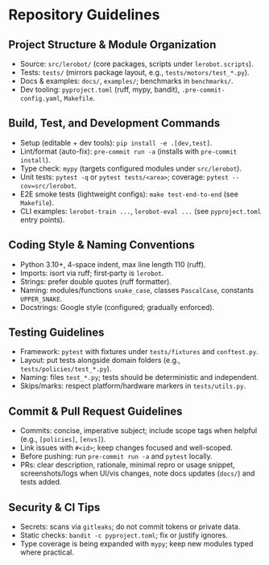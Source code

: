 # Repository Guidelines

## Project Structure & Module Organization
- Source: `src/lerobot/` (core packages, scripts under `lerobot.scripts`).
- Tests: `tests/` (mirrors package layout, e.g., `tests/motors/test_*.py`).
- Docs & examples: `docs/`, `examples/`; benchmarks in `benchmarks/`.
- Dev tooling: `pyproject.toml` (ruff, mypy, bandit), `.pre-commit-config.yaml`, `Makefile`.

## Build, Test, and Development Commands
- Setup (editable + dev tools): `pip install -e .[dev,test]`.
- Lint/format (auto-fix): `pre-commit run -a` (installs with `pre-commit install`).
- Type check: `mypy` (targets configured modules under `src/lerobot`).
- Unit tests: `pytest -q` or `pytest tests/<area>`; coverage: `pytest --cov=src/lerobot`.
- E2E smoke tests (lightweight configs): `make test-end-to-end` (see `Makefile`).
- CLI examples: `lerobot-train ...`, `lerobot-eval ...` (see `pyproject.toml` entry points).

## Coding Style & Naming Conventions
- Python 3.10+, 4-space indent, max line length 110 (ruff).
- Imports: isort via ruff; first‑party is `lerobot`.
- Strings: prefer double quotes (ruff formatter).
- Naming: modules/functions `snake_case`, classes `PascalCase`, constants `UPPER_SNAKE`.
- Docstrings: Google style (configured; gradually enforced).

## Testing Guidelines
- Framework: `pytest` with fixtures under `tests/fixtures` and `conftest.py`.
- Layout: put tests alongside domain folders (e.g., `tests/policies/test_*.py`).
- Naming: files `test_*.py`; tests should be deterministic and independent.
- Skips/marks: respect platform/hardware markers in `tests/utils.py`.

## Commit & Pull Request Guidelines
- Commits: concise, imperative subject; include scope tags when helpful (e.g., `[policies]`, `[envs]`).
- Link issues with `#<id>`; keep changes focused and well-scoped.
- Before pushing: run `pre-commit run -a` and `pytest` locally.
- PRs: clear description, rationale, minimal repro or usage snippet, screenshots/logs when UI/vis changes, note docs updates (`docs/`) and tests added.

## Security & CI Tips
- Secrets: scans via `gitleaks`; do not commit tokens or private data.
- Static checks: `bandit -c pyproject.toml`; fix or justify ignores.
- Type coverage is being expanded with `mypy`; keep new modules typed where practical.
